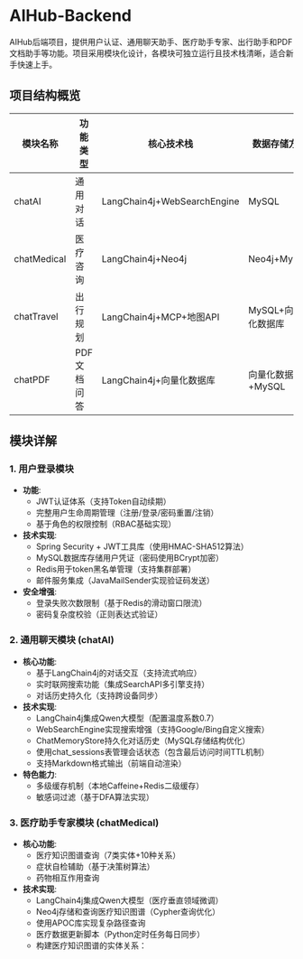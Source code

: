 # AIHub-Backend

AIHub后端项目，提供用户认证、通用聊天助手、医疗助手专家、出行助手和PDF文档助手等功能。项目采用模块化设计，各模块可独立运行且技术栈清晰，适合新手快速上手。

## 项目结构概览
| 模块名称       | 功能类型       | 核心技术栈                  | 数据存储方案          |
|----------------|----------------|-----------------------------|-----------------------|
| chatAI         | 通用对话       | LangChain4j+WebSearchEngine | MySQL                 |
| chatMedical    | 医疗咨询       | LangChain4j+Neo4j           | Neo4j+MySQL           |
| chatTravel     | 出行规划       | LangChain4j+MCP+地图API     | MySQL+向量化数据库    |
| chatPDF        | PDF文档问答    | LangChain4j+向量化数据库    | 向量化数据库+MySQL    |

## 模块详解

### 1. 用户登录模块
- **功能**:
  - JWT认证体系（支持Token自动续期）
  - 完整用户生命周期管理（注册/登录/密码重置/注销）
  - 基于角色的权限控制（RBAC基础实现）
- **技术实现**:
  - Spring Security + JWT工具库（使用HMAC-SHA512算法）
  - MySQL数据库存储用户凭证（密码使用BCrypt加密）
  - Redis用于token黑名单管理（支持集群部署）
  - 邮件服务集成（JavaMailSender实现验证码发送）
- **安全增强**:
  - 登录失败次数限制（基于Redis的滑动窗口限流）
  - 密码复杂度校验（正则表达式验证）

### 2. 通用聊天模块 (chatAI)
- **核心功能**:
  - 基于LangChain4j的对话交互（支持流式响应）
  - 实时联网搜索功能（集成SearchAPI多引擎支持）
  - 对话历史持久化（支持跨设备同步）
- **技术实现**:
  - LangChain4j集成Qwen大模型（配置温度系数0.7）
  - WebSearchEngine实现搜索增强（支持Google/Bing自定义搜索）
  - ChatMemoryStore持久化对话历史（MySQL存储结构优化）
  - 使用chat_sessions表管理会话状态（包含最后访问时间TTL机制）
  - 支持Markdown格式输出（前端自动渲染）
- **特色能力**:
  - 多级缓存机制（本地Caffeine+Redis二级缓存）
  - 敏感词过滤（基于DFA算法实现）

### 3. 医疗助手专家模块 (chatMedical)
- **核心功能**:
  - 医疗知识图谱查询（7类实体+10种关系）
  - 症状自检辅助（基于决策树算法）
  - 药物相互作用查询
- **技术实现**:
  - LangChain4j集成Qwen大模型（医疗垂直领域微调）
  - Neo4j存储和查询医疗知识图谱（Cypher查询优化）
  - 使用APOC库实现复杂路径查询
  - 医疗数据更新脚本（Python定时任务每日同步）
  - 构建医疗知识图谱的实体关系：
